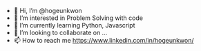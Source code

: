 - 👋 Hi, I’m @hogeunkwon
- 👀 I’m interested in Problem Solving with code
- 🌱 I’m currently learning Python, Javascript
- 💞️ I’m looking to collaborate on ...
- 📫 How to reach me https://www.linkedin.com/in/hogeunkwon/

<!---
hogeunkwon/hogeunkwon is a ✨ special ✨ repository because its `README.md` (this file) appears on your GitHub profile.
You can click the Preview link to take a look at your changes.
--->
